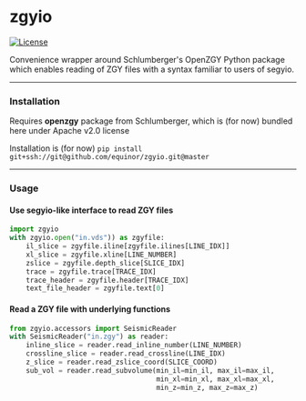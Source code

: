 # zgyio

[![License](https://img.shields.io/badge/License-Apache%202.0-blue.svg)](https://opensource.org/licenses/Apache-2.0)

Convenience wrapper around Schlumberger's OpenZGY Python package which enables 
reading of ZGY files with a syntax familiar to users of segyio.

---

### Installation

Requires **openzgy** package from Schlumberger, which is (for now) bundled here under Apache v2.0 license

Installation is (for now) ```pip install git+ssh://git@github.com/equinor/zgyio.git@master```

---

### Usage

#### Use segyio-like interface to read ZGY files ####
```python
import zgyio
with zgyio.open("in.vds")) as zgyfile:
    il_slice = zgyfile.iline[zgyfile.ilines[LINE_IDX]]
    xl_slice = zgyfile.xline[LINE_NUMBER]
    zslice = zgyfile.depth_slice[SLICE_IDX]
    trace = zgyfile.trace[TRACE_IDX]
    trace_header = zgyfile.header[TRACE_IDX]
    text_file_header = zgyfile.text[0]
```

#### Read a ZGY file with underlying functions ####
```python
from zgyio.accessors import SeismicReader
with SeismicReader("in.zgy") as reader:
    inline_slice = reader.read_inline_number(LINE_NUMBER)
    crossline_slice = reader.read_crossline(LINE_IDX)
    z_slice = reader.read_zslice_coord(SLICE_COORD)
    sub_vol = reader.read_subvolume(min_il=min_il, max_il=max_il,
                                    min_xl=min_xl, max_xl=max_xl,
                                    min_z=min_z, max_z=max_z)
```
